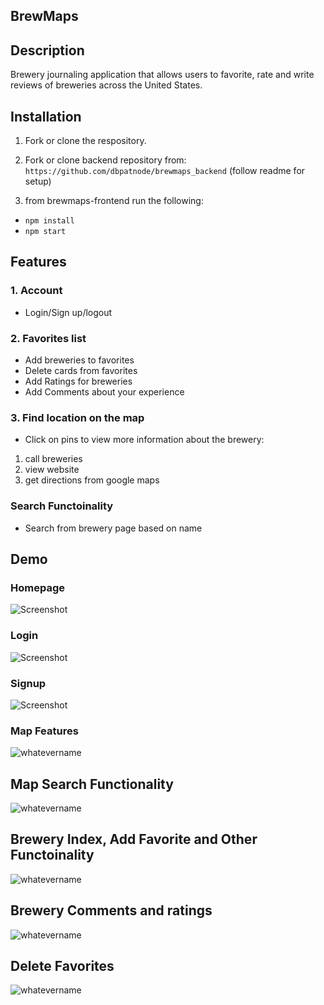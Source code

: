 ## BrewMaps

## Description

Brewery journaling application that allows users to favorite, rate and write reviews of breweries across the United States.

## Installation

1. Fork or clone the respository.
2. Fork or clone backend repository from: `https://github.com/dbpatnode/brewmaps_backend` (follow readme for setup)

3. from brewmaps-frontend run the following:

- `npm install`
- `npm start`

## Features

### 1. Account

- Login/Sign up/logout

### 2. Favorites list

- Add breweries to favorites
- Delete cards from favorites
- Add Ratings for breweries
- Add Comments about your experience

### 3. Find location on the map

- Click on pins to view more information about the brewery:

1. call breweries
2. view website
3. get directions from google maps

### Search Functoinality

<!-- - Search from map by location -->

- Search from brewery page based on name

## Demo

### Homepage

![Screenshot](images/homepage.png)

### Login

![Screenshot](images/login.png)

### Signup

![Screenshot](images/signup.png)

### Map Features

![whatevername](https://media.giphy.com/media/iYNAp7sSuXFERqlcuC/giphy.gif)

## Map Search Functionality

![whatevername](https://media.giphy.com/media/z03XGCYjq4NucbT8Gl/giphy.gif)

## Brewery Index, Add Favorite and Other Functoinality

![whatevername](https://media.giphy.com/media/sV05YdrFXrdfkN4wUP/giphy.gif)

## Brewery Comments and ratings

![whatevername](https://media.giphy.com/media/yPFM1LhOEFBSPsCJ4o/giphy.gif)

## Delete Favorites

![whatevername](https://media.giphy.com/media/52dONgLriKuP2zonas/giphy.gif)
